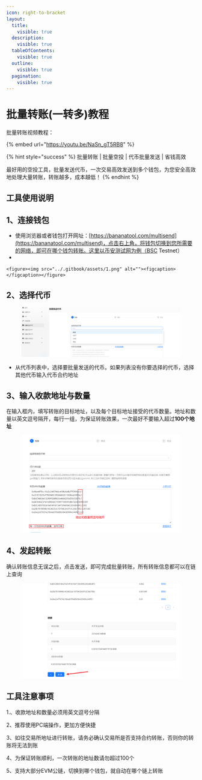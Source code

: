 ```yaml
---
icon: right-to-bracket
layout:
  title:
    visible: true
  description:
    visible: true
  tableOfContents:
    visible: true
  outline:
    visible: true
  pagination:
    visible: true
---
```


# 批量转账(一转多)教程

批量转账视频教程：

{% embed url="https://youtu.be/NaSn_gT5RB8" %}

{% hint style="success" %}
批量转账 | 批量空投 | 代币批量发送 | 省钱高效

最好用的空投工具，批量发送代币，一次交易高效发送到多个钱包，为您安全高效地处理大量转账，转账越多，成本越低！
{% endhint %}

## 工具使用说明 <a href="#gong-ju-shi-yong-shuo-ming" id="gong-ju-shi-yong-shuo-ming"></a>

## 1、连接钱包 <a href="#id-1-lian-jie-qian-bao" id="id-1-lian-jie-qian-bao"></a>

* 使用浏览器或者钱包打开网址：[https://bananatool.com/multisend](https://bananatool.com/multisend)，点击右上角，将钱包切换到您所需要的网络，即可在哪个钱包转账。这里以币安测试网为例（BSC Testnet）
*

    <figure><img src="../.gitbook/assets/1.png" alt=""><figcaption></figcaption></figure>

## 2、选择代币 <a href="#id-2-xuan-ze-dai-bi" id="id-2-xuan-ze-dai-bi"></a>

<figure><img src="../.gitbook/assets/2.png" alt=""><figcaption></figcaption></figure>

* 从代币列表中，选择要批量发送的代币。如果列表没有你要选择的代币，选择其他代币输入代币合约地址

## 3、输入收款地址与数量 <a href="#id-3-shu-ru-shou-kuan-di-zhi-yu-shu-liang" id="id-3-shu-ru-shou-kuan-di-zhi-yu-shu-liang"></a>

在输入框内，填写转账的目标地址，以及每个目标地址接受的代币数量。地址和数量以英文逗号隔开，每行一组，为保证转账效果，一次最好不要输入超过**100个地址**

<figure><img src="../.gitbook/assets/3.png" alt=""><figcaption></figcaption></figure>

## 4、发起转账 <a href="#id-5-fa-qi-zhuan-zhang" id="id-5-fa-qi-zhuan-zhang"></a>

确认转账信息无误之后，点击发送，即可完成批量转账，所有转账信息都可以在链上查询

<figure><img src="../.gitbook/assets/4.png" alt=""><figcaption></figcaption></figure>

## 工具注意事项 <a href="#gong-ju-zhu-yi-shi-xiang" id="gong-ju-zhu-yi-shi-xiang"></a>

1.、收款地址和数量必须用英文逗号分隔

2、推荐使用PC端操作，更加方便快捷

3、如往交易所地址进行转账，请务必确认交易所是否支持合约转账，否则你的转账将无法到账

4、为保证转账顺利，一次转账的地址数请勿超过100个

5、支持大部分EVM公链，切换到哪个钱包，就自动在哪个链上转账
